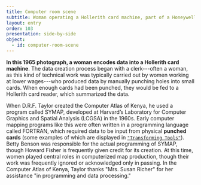 ```yaml
---
title: Computer room scene
subtitle: Woman operating a Hollerith card machine, part of a Honeywell Model 400 mainframe set up
layout: entry
order: 103
presentation: side-by-side
object:
  - id: computer-room-scene
---
```


**In this 1965 photograph, a woman encodes data into a Hollerith card machine**. The data creation process began with a clerk---often a woman, as this kind of technical work was typically carried out by women working at lower wages---who produced data by manually punching holes into small cards. When enough cards had been punched, they would be fed to a Hollerith card reader, which summarized the data.

When D.R.F. Taylor created the Computer Atlas of Kenya, he used a program called SYMAP, developed at Harvard’s Laboratory for Computer Graphics and Spatial Analysis (LCGSA) in the 1960s. Early computer mapping programs like this were often written in a programming language called FORTRAN, which required data to be input from physical **punched cards** (some examples of which are displayed in [`"Transforming Tools"`](../../04-transforming-tools/)). Betty Benson was responsible for the actual programming of SYMAP, though Howard Fisher is frequently given credit for its creation. At this time, women played central roles in computerized map production, though their work was frequently ignored or acknowledged only in passing. In the Computer Atlas of Kenya, Taylor thanks "Mrs. Susan Richer" for her assistance "in programming and data processing."
